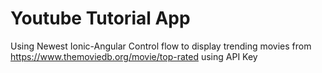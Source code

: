 # Youtube Tutorial App
Using Newest Ionic-Angular Control flow to display trending movies from https://www.themoviedb.org/movie/top-rated using API Key
